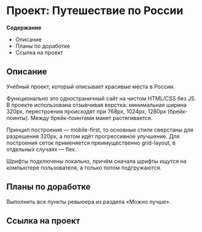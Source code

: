 # Проект: Путешествие по России

**Содержание**
* Описание
* Планы по доработке
* Ссылка на проект

## Описание
Учебный проект, который описывает красивые места в России.

Функционально это одностраничный сайт на чистом HTML/CSS без JS.
В проекте использована отзывчивая верстка: минимальная ширина 320px, перестроения происходят при 768px, 1024px, 1280px (брейк-поинты). Между брейк-поинтами макет растягивается.

Принцип построения — mobile-first, то основные стили сверстаны для разрешения 320px, а потом идёт прогрессивное улучшение.
Для построения сеток применяется преимущественно grid-layout, в отдельных случаях —  flex.

Шрифты подключены локально, причём сначала шрифты ищутся на компьютере пользователя, а только потом подгружаются.

## Планы по доработке
Выполнить все пункты ревьюера из раздела «Можно лучше».

## Ссылка на проект

